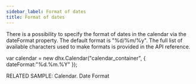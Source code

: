 ```yaml
---
sidebar_label: Format of dates 
title: Format of dates 
---
```

There is a possibility to specify the format of dates in the calendar via the dateFormat property. The default format is "%d/%m/%y". The full list of available characters used to make formats is provided in the API reference.

var calendar = new dhx.Calendar("calendar_container", {
   dateFormat:"%d.%m.%Y"
});

RELATED SAMPLE:  Calendar. Date Format